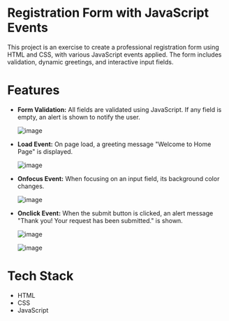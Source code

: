 # Registration Form with JavaScript Events
This project is an exercise to create a professional registration form using HTML and CSS, with various JavaScript events applied. The form includes validation, dynamic greetings, and interactive input fields.

# Features
- **Form Validation:** All fields are validated using JavaScript. If any field is empty, an alert is shown to notify the user.

  ![image](https://github.com/Javaria-Shabbir24/Registration-Form-with-JavaScript-Events/assets/102341169/26784184-2c53-48d5-a81d-2388e7d05f2d)

- **Load Event:** On page load, a greeting message "Welcome to Home Page" is displayed.

  ![image](https://github.com/Javaria-Shabbir24/Registration-Form-with-JavaScript-Events/assets/102341169/9fc01146-ba2d-4c97-8e21-26e660566ee9)

- **Onfocus Event:** When focusing on an input field, its background color changes.

  ![image](https://github.com/Javaria-Shabbir24/Registration-Form-with-JavaScript-Events/assets/102341169/4de86b80-109c-4874-8c28-9b341ed4da8c)

- **Onclick Event:** When the submit button is clicked, an alert message "Thank you! Your request has been submitted." is shown.

  ![image](https://github.com/Javaria-Shabbir24/Registration-Form-with-JavaScript-Events/assets/102341169/e99aa044-d093-4933-804b-0d5e1ebaf584)
  
  ![image](https://github.com/Javaria-Shabbir24/Registration-Form-with-JavaScript-Events/assets/102341169/b3796673-af3c-4296-b83b-88cd37ec4906)

# Tech Stack
- HTML
- CSS
- JavaScript

